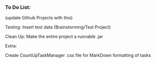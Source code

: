 ### To Do List:

(update Github Projects with this)

Testing: Insert test data (Brainstorming/Test Project)

Clean Up: Make the entire project a runnable .jar

Extra:

Create CountUpTaskManager .css file for MarkDown formatting of tasks